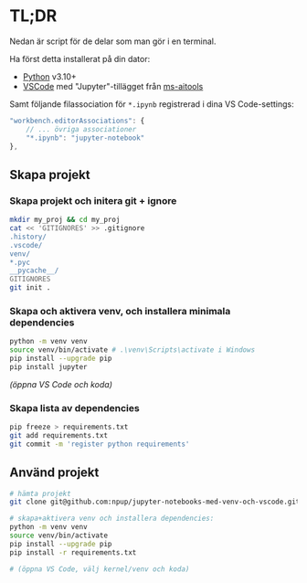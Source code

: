 # TL;DR

Nedan är script för de delar som man gör i en terminal.

Ha först detta installerat på din dator:

-   [Python](https://www.python.org/downloads/) v3.10+
-   [VSCode](https://code.visualstudio.com/) med "Jupyter"-tillägget från [ms-aitools](https://marketplace.visualstudio.com/items?itemName=ms-toolsai.jupyter)

Samt följande filassociation för `*.ipynb` registrerad i dina VS Code-settings:

```javascript
"workbench.editorAssociations": {
    // ... övriga associationer
    "*.ipynb": "jupyter-notebook"
},
```

## Skapa projekt

### Skapa projekt och initera git + ignore

```bash
mkdir my_proj && cd my_proj
cat << 'GITIGNORES' >> .gitignore
.history/
.vscode/
venv/
*.pyc
__pycache__/
GITIGNORES
git init .
```

### Skapa och aktivera venv, och installera minimala dependencies

```bash
python -m venv venv
source venv/bin/activate # .\venv\Scripts\activate i Windows
pip install --upgrade pip
pip install jupyter
```

_(öppna VS Code och koda)_

### Skapa lista av dependencies

```bash
pip freeze > requirements.txt
git add requirements.txt
git commit -m 'register python requirements'
```

## Använd projekt

```bash
# hämta projekt
git clone git@github.com:npup/jupyter-notebooks-med-venv-och-vscode.git && cd jupyter-notebooks-med-venv-och-vscode

# skapa+aktivera venv och installera dependencies:
python -m venv venv
source venv/bin/activate
pip install --upgrade pip
pip install -r requirements.txt

# (öppna VS Code, välj kernel/venv och koda)
```
